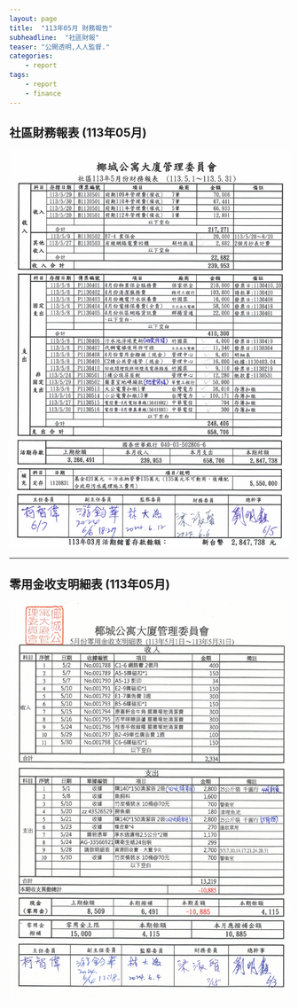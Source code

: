 ```yaml
---
layout: page
title:  "113年05月 財務報告"
subheadline:  "社區財報"
teaser: "公開透明,人人監督."
categories:
    - report
tags:
    - report
    - finance
---
```


## 社區財務報表 (113年05月)

![](https://github.com/coconutcity30050/community27/raw/gh-pages/assets/reports/113-05-%E8%B2%A1%E5%8B%99%E5%A0%B1%E8%A1%A8.jpg)

---
## 零用金收支明細表 (113年05月)

![](https://github.com/coconutcity30050/community27/raw/gh-pages/assets/reports/113-05-%E9%9B%B6%E7%94%A8%E9%87%91%E6%94%B6%E6%94%AF%E6%98%8E%E7%B4%B0%E8%A1%A8.jpg)
